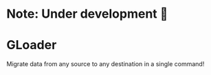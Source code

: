 # Note: Under development :construction:

# GLoader
Migrate data from any source to any destination in a single command!